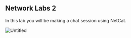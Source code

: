 
## Network Labs 2


In this lab you will be making a chat session using NetCat.

![Untitled](https://user-images.githubusercontent.com/47218652/60914213-b0de0580-a24e-11e9-8dff-9c7c665b38c1.png)
